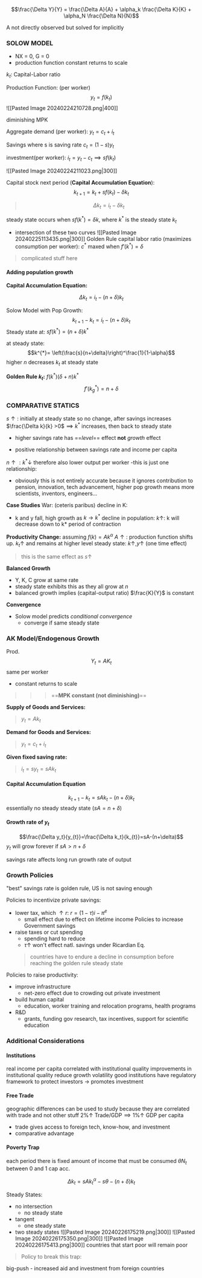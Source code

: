 
$$\frac{\Delta Y}{Y} = \frac{\Delta A}{A} + \alpha_k \frac{\Delta K}{K} + \alpha_N \frac{\Delta N}{N}$$

A not directly observed but solved for implicitly

### SOLOW MODEL
- NX = 0, G = 0
- production function constant returns to scale

$k_t:$ Capital-Labor ratio

Production Function: (per worker)
$$y_{t}= f(k_t)$$
![[Pasted Image 20240224210728.png|400]]

diminishing MPK

Aggregate demand (per worker): $y_t = c_t + i_t$

Savings where s is saving rate
$c_{t}= (1-s)y_t$

investment(per worker): $i_{t}= y_{t}- c_{t} \implies sf(k_t)$


![[Pasted Image 20240224211023.png|300]]

Capital stock next period (**Capital Accumulation Equation**):
$$k_{t+1}= k_{t}+ sf(k_{t})-\delta k_t$$
>$$\Delta k_{t}=i_{t}-\delta k_t$$

steady state occurs when $sf(k^*)=\delta k$, where $k^*$ is the steady state $k_t$
- intersection of these two curves
![[Pasted Image 20240225113435.png|300]]
Golden Rule capital labor ratio (maximizes consumption per worker):
$c^*$ maxed when $f'(k^{*})=\delta$

>complicated stuff here

#### Adding population growth

**Capital Accumulation Equation:**

$$\Delta k_{t}= i_{t}- (n+ \delta) k_{t}$$

Solow Model with Pop Growth:
$$k_{t+1}- k_{t}= i_t-(n+\delta)k_t$$
Steady state at: $sf(k^*) = (n+\delta)k^*$

at steady state:
$$k^{*}= \left(\frac{s}{n+\delta}\right)^\frac{1}{1-\alpha}$$
higher $n$ decreases $k_t$ at steady state

**Golden Rule $k_t$:** $f(k^*)(\delta + n)k^*$
$$f'(k^*_{g})=n+\delta$$
### COMPARATIVE STATICS
$s \uparrow:$ initially at steady state so no change, after savings increases $\frac{\Delta k}{k} >0$$\implies k^*$ increases, then back to steady state

- higher savings rate has ==*level*== effect **not** *growth* effect

- positive relationship between savings rate and income per capita

$n \uparrow:k^{*}\downarrow$ therefore also lower output per worker
-this is just one relationship:
 - obviously this is not entirely accurate because it ignores contribution to pension, innovation, tech advancement, higher pop growth means more scientists, inventors, engineers...

**Case Studies**
War: (ceteris paribus)
decline in K:
- k and y fall, high growth as $k\rightarrow k^*$
decline in population:
$k\uparrow$: k will decrease down to k*
period of contraction

**Productivity Change:**
assuming $f(k)=Ak^\alpha$
$A \uparrow:$ production function shifts up. $k_{t} \uparrow$ and remains at higher level steady state: $k\uparrow, y \uparrow$ (one time effect)
>this is the same effect as $s \uparrow$

**Balanced Growth**
- Y, K, C grow at same rate
- steady state exhibits this as they all grow at $n$
- balanced growth implies (capital-output ratio) $\frac{K}{Y}$ is constant

**Convergence**
- Solow model predicts *conditional convergence*
	- converge if same steady state

### AK Model/Endogenous Growth

Prod.
$$Y_{t}= AK_t$$
same per worker

- constant returns to scale
>>>==**MPK constant (not diminishing)**==

**Supply of Goods and Services:** 
>$y_{t}= Ak_t$

**Demand for Goods and Services:**
>$y_t=c_t+i_t$

**Given fixed saving rate:**
>$i_{t}= sy_{t}= sAk_t$

#### Capital Accumulation Equation
$$k_{t+1}-k_{t}= sAk_{t}- (n+\delta)k_{t}$$
essentially no steady steady state $(sA = n+\delta)$

#### Growth rate of $y_t$
$$\frac{\Delta y_t}{y_{t}}=\frac{\Delta k_t}{k_{t}}=sA-(n+\delta)$$
$y_t$ will grow forever if $sA>n+\delta$

savings rate affects long run growth rate of output

### Growth Policies
"best" savings rate is golden rule, US is not saving enough

Policies to incentivize private savings:
- lower tax, which $\uparrow r$: $r=(1-\tau)i-\pi^e$
	- small effect due to effect on lifetime income
Policies to increase Government savings
- raise taxes or cut spending
	- spending hard to reduce
	- $\tau \uparrow$ won't effect natl. savings under Ricardian Eq.
	>countries have to endure a decline in consumption before reaching the golden rule steady state

Policies to raise productivity:
- improve infrastructure
	- net-zero effect due to crowding out private investment
- build human capital
	- education, worker training and relocation programs, health programs
- R&D
	- grants, funding gov research, tax incentives, support for scientific education


### Additional Considerations
#### Institutions
real income per capita correlated with institutional quality
improvements in institutional quality reduce growth volatility
good institutions have regulatory framework to protect investors -> promotes investment

#### Free Trade
geographic differences can be used to study because they are correlated with trade and not other stuff
$2\% \uparrow$ Trade/GDP$\implies1\% \uparrow$ GDP per capita 
- trade gives access to foreign tech, know-how, and investment
- comparative advantage
#### Poverty Trap

each period there is fixed amount of income that must be consumed  $\theta N_t$ between 0 and 1 
cap acc.

$$\Delta k_t = sAk_t^\alpha-s\theta-(n+\delta)k_t$$

Steady States:
- no intersection
	- no steady state
- tangent 
	- one steady state
- two steady states
![[Pasted Image 20240226175219.png|300]]
![[Pasted Image 20240226175350.png|300]]
![[Pasted Image 20240226175413.png|300]]
countries that start poor will remain poor

>Policy to break this trap:

big-push - increased aid and investment from foreign countries
